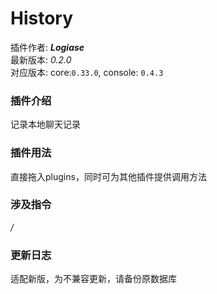 # History

插件作者: ***Logiase***<br>
最新版本: *0.2.0*<br>
对应版本: core:```0.33.0```, console: ```0.4.3```<br>
### 插件介绍
记录本地聊天记录
### 插件用法
直接拖入plugins，同时可为其他插件提供调用方法
### 涉及指令
*/*
### 更新日志
适配新版，为不兼容更新，请备份原数据库
